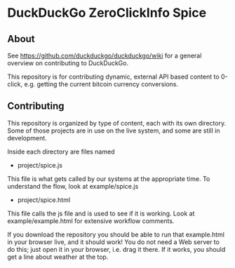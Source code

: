 DuckDuckGo ZeroClickInfo Spice
=================================

About
-----

See https://github.com/duckduckgo/duckduckgo/wiki for a general overview on contributing to DuckDuckGo.

This repository is for contributing dynamic, external API based content to 0-click, e.g. getting the current bitcoin currency conversions. 


Contributing
------------

This repository is organized by type of content, each with its own directory. Some of those projects are in use on the live system, and some are still in development.

Inside each directory are files named

* project/spice.js

This file is what gets called by our systems at the appropriate time. To understand the flow, look at example/spice.js 

* project/spice.html

This file calls the js file and is used to see if it is working. Look at example/example.html for extensive workflow comments.

If you download the repository you should be able to run that example.html in your browser live, and it should work! You do not need a Web server to do this; just open it in your browser, i.e. drag it there. If it works, you should get a line about weather at the top.


